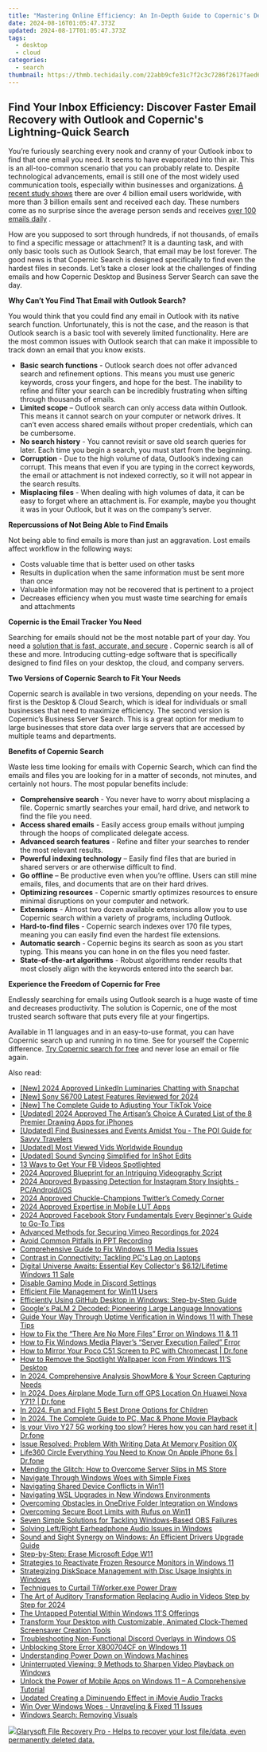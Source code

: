 ```yaml
---
title: "Mastering Online Efficiency: An In-Depth Guide to Copernic's Desktop and Cloud Search Tools"
date: 2024-08-16T01:05:47.373Z
updated: 2024-08-17T01:05:47.373Z
tags:
  - desktop
  - cloud
categories:
  - search
thumbnail: https://thmb.techidaily.com/22abb9cfe31c7f2c3c7286f2617faed6b91923b5cceec713f8e751d61a458df6.jpg
---
```


## Find Your Inbox Efficiency: Discover Faster Email Recovery with Outlook and Copernic's Lightning-Quick Search

You’re furiously searching every nook and cranny of your Outlook inbox to find that one email you need. It seems to have evaporated into thin air. This is an all-too-common scenario that you can probably relate to. Despite technological advancements, email is still one of the most widely used communication tools, especially within businesses and organizations. [A recent study shows](https://www.statista.com/topics/4295/e-mail-usage-in-the-united-states/#editorsPicks) there are over 4 billion email users worldwide, with more than 3 billion emails sent and received each day. These numbers come as no surprise since the average person sends and receives [over 100 emails daily](https://financesonline.com/email-statistics/) .

 How are you supposed to sort through hundreds, if not thousands, of emails to find a specific message or attachment? It is a daunting task, and with only basic tools such as Outlook Search, that email may be lost forever. The good news is that Copernic Search is designed specifically to find even the hardest files in seconds. Let’s take a closer look at the challenges of finding emails and how Copernic Desktop and Business Server Search can save the day.

**Why Can’t You Find That Email with Outlook Search?**

 You would think that you could find any email in Outlook with its native search function. Unfortunately, this is not the case, and the reason is that Outlook search is a basic tool with severely limited functionality. Here are the most common issues with Outlook search that can make it impossible to track down an email that you know exists.

* **Basic search functions** \- Outlook search does not offer advanced search and refinement options. This means you must use generic keywords, cross your fingers, and hope for the best. The inability to refine and filter your search can be incredibly frustrating when sifting through thousands of emails.
* **Limited scope**  – Outlook search can only access data within Outlook. This means it cannot search on your computer or network drives. It can’t even access shared emails without proper credentials, which can be cumbersome.
* **No search history** \- You cannot revisit or save old search queries for later. Each time you begin a search, you must start from the beginning.
* **Corruption** \- Due to the high volume of data, Outlook’s indexing can corrupt. This means that even if you are typing in the correct keywords, the email or attachment is not indexed correctly, so it will not appear in the search results.
* **Misplacing files** \- When dealing with high volumes of data, it can be easy to forget where an attachment is. For example, maybe you thought it was in your Outlook, but it was on the company’s server.

**Repercussions of Not Being Able to Find Emails**

 Not being able to find emails is more than just an aggravation. Lost emails affect workflow in the following ways:

* Costs valuable time that is better used on other tasks
* Results in duplication when the same information must be sent more than once
* Valuable information may not be recovered that is pertinent to a project
* Decreases efficiency when you must waste time searching for emails and attachments

**Copernic is the Email Tracker You Need**

 Searching for emails should not be the most notable part of your day. You need a [solution that is fast, accurate, and secure](https://tools.techidaily.com/) . Copernic search is all of these and more. Introducing cutting-edge software that is specifically designed to find files on your desktop, the cloud, and company servers.

**Two Versions of Copernic Search to Fit Your Needs**

 Copernic search is available in two versions, depending on your needs. The first is the Desktop & Cloud Search, which is ideal for individuals or small businesses that need to maximize efficiency. The second version is Copernic’s Business Server Search. This is a great option for medium to large businesses that store data over large servers that are accessed by multiple teams and departments.

**Benefits of Copernic Search**

 Waste less time looking for emails with Copernic Search, which can find the emails and files you are looking for in a matter of seconds, not minutes, and certainly not hours. The most popular benefits include:

* **Comprehensive search** \- You never have to worry about misplacing a file. Copernic smartly searches your email, hard drive, and network to find the file you need.
* **Access shared emails** \- Easily access group emails without jumping through the hoops of complicated delegate access.
* **Advanced search features** \- Refine and filter your searches to render the most relevant results.
* **Powerful indexing technology**  – Easily find files that are buried in shared servers or are otherwise difficult to find.
* **Go offline**  – Be productive even when you’re offline. Users can still mine emails, files, and documents that are on their hard drives.
* **Optimizing resources** \- Copernic smartly optimizes resources to ensure minimal disruptions on your computer and network.
* **Extensions** \- Almost two dozen available extensions allow you to use Copernic search within a variety of programs, including Outlook.
* **Hard-to-find files** \- Copernic search indexes over 170 file types, meaning you can easily find even the hardest file extensions.
* **Automatic search** \- Copernic begins its search as soon as you start typing. This means you can hone in on the files you need faster.
* **State-of-the-art algorithms** \- Robust algorithms render results that most closely align with the keywords entered into the search bar.

**Experience the Freedom of Copernic for Free**

 Endlessly searching for emails using Outlook search is a huge waste of time and decreases productivity. The solution is Copernic, one of the most trusted search software that puts every file at your fingertips.

 Available in 11 languages and in an easy-to-use format, you can have Copernic search up and running in no time. See for yourself the Copernic difference. [Try Copernic search for free](https://tools.techidaily.com/copernic/download/) and never lose an email or file again.

<ins class="adsbygoogle"
     style="display:block"
     data-ad-format="autorelaxed"
     data-ad-client="ca-pub-7571918770474297"
     data-ad-slot="1223367746"></ins>



<ins class="adsbygoogle"
     style="display:block"
     data-ad-client="ca-pub-7571918770474297"
     data-ad-slot="8358498916"
     data-ad-format="auto"
     data-full-width-responsive="true"></ins>

<span class="atpl-alsoreadstyle">Also read:</span>
<div><ul>
<li><a href="https://snapchat-videos.techidaily.com/new-2024-approved-linkedin-luminaries-chatting-with-snapchat/"><u>[New] 2024 Approved  LinkedIn Luminaries Chatting with Snapchat</u></a></li>
<li><a href="https://fox-access.techidaily.com/new-sony-s6700-latest-features-reviewed-for-2024/"><u>[New] Sony S6700  Latest Features Reviewed for 2024</u></a></li>
<li><a href="https://tiktok-video-recordings.techidaily.com/new-the-complete-guide-to-adjusting-your-tiktok-voice/"><u>[New] The Complete Guide to Adjusting Your TikTok Voice</u></a></li>
<li><a href="https://vp-tips.techidaily.com/updated-2024-approved-the-artisans-choice-a-curated-list-of-the-8-premier-drawing-apps-for-iphones/"><u>[Updated] 2024 Approved  The Artisan’s Choice  A Curated List of the 8 Premier Drawing Apps for iPhones</u></a></li>
<li><a href="https://some-knowledge.techidaily.com/updated-find-businesses-and-events-amidst-you-the-poi-guide-for-savvy-travelers/"><u>[Updated] Find Businesses and Events Amidst You - The POI Guide for Savvy Travelers</u></a></li>
<li><a href="https://facebook-video-recording.techidaily.com/updated-most-viewed-vids-worldwide-roundup/"><u>[Updated] Most Viewed Vids Worldwide Roundup</u></a></li>
<li><a href="https://extra-skills.techidaily.com/updated-sound-syncing-simplified-for-inshot-edits/"><u>[Updated] Sound Syncing Simplified for InShot Edits</u></a></li>
<li><a href="https://facebook-video-recording.techidaily.com/13-ways-to-get-your-fb-videos-spotlighted/"><u>13 Ways to Get Your FB Videos Spotlighted</u></a></li>
<li><a href="https://extra-information.techidaily.com/2024-approved-blueprint-for-an-intriguing-videography-script/"><u>2024 Approved  Blueprint for an Intriguing Videography Script</u></a></li>
<li><a href="https://instagram-videos.techidaily.com/2024-approved-bypassing-detection-for-instagram-story-insights-pcandroidios/"><u>2024 Approved  Bypassing Detection for Instagram Story Insights - PC/Android/iOS</u></a></li>
<li><a href="https://twitter-videos.techidaily.com/2024-approved-chuckle-champions-twitters-comedy-corner/"><u>2024 Approved  Chuckle-Champions  Twitter’s Comedy Corner</u></a></li>
<li><a href="https://some-techniques.techidaily.com/2024-approved-expertise-in-mobile-lut-apps/"><u>2024 Approved  Expertise in Mobile LUT Apps</u></a></li>
<li><a href="https://facebook-video-recording.techidaily.com/2024-approved-facebook-story-fundamentals-every-beginners-guide-to-go-to-tips/"><u>2024 Approved  Facebook Story Fundamentals  Every Beginner's Guide to Go-To Tips</u></a></li>
<li><a href="https://screen-activity-recording.techidaily.com/advanced-methods-for-securing-vimeo-recordings-for-2024/"><u>Advanced Methods for Securing Vimeo Recordings for 2024</u></a></li>
<li><a href="https://desktop-recording.techidaily.com/avoid-common-pitfalls-in-ppt-recording/"><u>Avoid Common Pitfalls in PPT Recording</u></a></li>
<li><a href="https://win11-tips.techidaily.com/comprehensive-guide-to-fix-windows-11-media-issues/"><u>Comprehensive Guide to Fix Windows 11 Media Issues</u></a></li>
<li><a href="https://win11-tips.techidaily.com/contrast-in-connectivity-tackling-pcs-lag-on-laptops/"><u>Contrast in Connectivity: Tackling PC's Lag on Laptops</u></a></li>
<li><a href="https://win11-tips.techidaily.com/digital-universe-awaits-essential-key-collectors-612lifetime-windows-11-sale/"><u>Digital Universe Awaits: Essential Key Collector's $6.12/Lifetime Windows 11 Sale</u></a></li>
<li><a href="https://games-able.techidaily.com/disable-gaming-mode-in-discord-settings/"><u>Disable Gaming Mode in Discord Settings</u></a></li>
<li><a href="https://win11-tips.techidaily.com/efficient-file-management-for-win11-users/"><u>Efficient File Management for Win11 Users</u></a></li>
<li><a href="https://win11-tips.techidaily.com/efficiently-using-github-desktop-in-windows-step-by-step-guide/"><u>Efficiently Using GitHub Desktop in Windows: Step-by-Step Guide</u></a></li>
<li><a href="https://tech-haven.techidaily.com/googles-palm-2-decoded-pioneering-large-language-innovations/"><u>Google's PaLM 2 Decoded: Pioneering Large Language Innovations</u></a></li>
<li><a href="https://win11-tips.techidaily.com/guide-your-way-through-uptime-verification-in-windows-11-with-these-tips/"><u>Guide Your Way Through Uptime Verification in Windows 11 with These Tips</u></a></li>
<li><a href="https://win11-tips.techidaily.com/how-to-fix-the-there-are-no-more-files-error-on-windows-11-and-11/"><u>How to Fix the “There Are No More Files” Error on Windows 11 & 11</u></a></li>
<li><a href="https://win11-tips.techidaily.com/how-to-fix-windows-media-players-server-execution-failed-error/"><u>How to Fix Windows Media Player’s “Server Execution Failed” Error</u></a></li>
<li><a href="https://screen-mirror.techidaily.com/how-to-mirror-your-poco-c51-screen-to-pc-with-chromecast-drfone-by-drfone-android/"><u>How to Mirror Your Poco C51 Screen to PC with Chromecast | Dr.fone</u></a></li>
<li><a href="https://win11-tips.techidaily.com/how-to-remove-the-spotlight-wallpaper-icon-from-windows-11s-desktop/"><u>How to Remove the Spotlight Wallpaper Icon From Windows 11’S Desktop</u></a></li>
<li><a href="https://screen-mirroring-recording.techidaily.com/in-2024-comprehensive-analysis-showmore-and-your-screen-capturing-needs/"><u>In 2024, Comprehensive Analysis  ShowMore & Your Screen Capturing Needs</u></a></li>
<li><a href="https://review-topics.techidaily.com/in-2024-does-airplane-mode-turn-off-gps-location-on-huawei-nova-y71-drfone-by-drfone-virtual-android/"><u>In 2024, Does Airplane Mode Turn off GPS Location On Huawei Nova Y71? | Dr.fone</u></a></li>
<li><a href="https://some-knowledge.techidaily.com/in-2024-fun-and-flight-5-best-drone-options-for-children/"><u>In 2024, Fun and Flight  5 Best Drone Options for Children</u></a></li>
<li><a href="https://on-screen-recording.techidaily.com/in-2024-the-complete-guide-to-pc-mac-and-phone-movie-playback/"><u>In 2024, The Complete Guide to PC, Mac & Phone Movie Playback</u></a></li>
<li><a href="https://techidaily.com/is-your-vivo-y27-5g-working-too-slow-heres-how-you-can-hard-reset-it-drfone-by-drfone-reset-android-reset-android/"><u>Is your Vivo Y27 5G working too slow? Heres how you can hard reset it | Dr.fone</u></a></li>
<li><a href="https://common-error.techidaily.com/issue-resolved-problem-with-writing-data-at-memory-position-0x/"><u>Issue Resolved: Problem With Writing Data At Memory Position 0X</u></a></li>
<li><a href="https://fake-location.techidaily.com/life360-circle-everything-you-need-to-know-on-apple-iphone-6s-drfone-by-drfone-virtual-ios/"><u>Life360 Circle Everything You Need to Know On Apple iPhone 6s | Dr.fone</u></a></li>
<li><a href="https://win11-tips.techidaily.com/mending-the-glitch-how-to-overcome-server-slips-in-ms-store/"><u>Mending the Glitch: How to Overcome Server Slips in MS Store</u></a></li>
<li><a href="https://win11-tips.techidaily.com/navigate-through-windows-woes-with-simple-fixes/"><u>Navigate Through Windows Woes with Simple Fixes</u></a></li>
<li><a href="https://win11-tips.techidaily.com/navigating-shared-device-conflicts-in-win11/"><u>Navigating Shared Device Conflicts in Win11</u></a></li>
<li><a href="https://win11-tips.techidaily.com/navigating-wsl-upgrades-in-new-windows-environments/"><u>Navigating WSL Upgrades in New Windows Environments</u></a></li>
<li><a href="https://win11-tips.techidaily.com/overcoming-obstacles-in-onedrive-folder-integration-on-windows/"><u>Overcoming Obstacles in OneDrive Folder Integration on Windows</u></a></li>
<li><a href="https://win11-tips.techidaily.com/overcoming-secure-boot-limits-with-rufus-on-win11/"><u>Overcoming Secure Boot Limits with Rufus on Win11</u></a></li>
<li><a href="https://win11-tips.techidaily.com/seven-simple-solutions-for-tackling-windows-based-obs-failures/"><u>Seven Simple Solutions for Tackling Windows-Based OBS Failures</u></a></li>
<li><a href="https://win11-tips.techidaily.com/solving-leftright-earheadphone-audio-issues-in-windows/"><u>Solving Left/Right Earheadphone Audio Issues in Windows</u></a></li>
<li><a href="https://win11-tips.techidaily.com/sound-and-sight-synergy-on-windows-an-efficient-drivers-upgrade-guide/"><u>Sound and Sight Synergy on Windows: An Efficient Drivers Upgrade Guide</u></a></li>
<li><a href="https://win11-tips.techidaily.com/step-by-step-erase-microsoft-edge-w11/"><u>Step-by-Step: Erase Microsoft Edge W11</u></a></li>
<li><a href="https://win11-tips.techidaily.com/strategies-to-reactivate-frozen-resource-monitors-in-windows-11/"><u>Strategies to Reactivate Frozen Resource Monitors in Windows 11</u></a></li>
<li><a href="https://win11-tips.techidaily.com/strategizing-diskspace-management-with-disc-usage-insights-in-windows/"><u>Strategizing DiskSpace Management with Disc Usage Insights in Windows</u></a></li>
<li><a href="https://win11-tips.techidaily.com/techniques-to-curtail-tiworkerexe-power-draw/"><u>Techniques to Curtail TiWorker.exe Power Draw</u></a></li>
<li><a href="https://voice-adjusting.techidaily.com/the-art-of-auditory-transformation-replacing-audio-in-videos-step-by-step-for-2024/"><u>The Art of Auditory Transformation Replacing Audio in Videos Step by Step for 2024</u></a></li>
<li><a href="https://win11-tips.techidaily.com/the-untapped-potential-within-windows-11s-offerings/"><u>The Untapped Potential Within Windows 11'S Offerings</u></a></li>
<li><a href="https://win11-tips.techidaily.com/transform-your-desktop-with-customizable-animated-clock-themed-screensaver-creation-tools/"><u>Transform Your Desktop with Customizable, Animated Clock-Themed Screensaver Creation Tools</u></a></li>
<li><a href="https://win11-tips.techidaily.com/troubleshooting-non-functional-discord-overlays-in-windows-os/"><u>Troubleshooting Non-Functional Discord Overlays in Windows OS</u></a></li>
<li><a href="https://win11-tips.techidaily.com/unblocking-store-error-x800704cf-on-windows-11/"><u>Unblocking Store Error X800704CF on WIndows 11</u></a></li>
<li><a href="https://win11-tips.techidaily.com/understanding-power-down-on-windows-machines/"><u>Understanding Power Down on Windows Machines</u></a></li>
<li><a href="https://win11-tips.techidaily.com/uninterrupted-viewing-9-methods-to-sharpen-video-playback-on-windows/"><u>Uninterrupted Viewing: 9 Methods to Sharpen Video Playback on Windows</u></a></li>
<li><a href="https://tech-recovery.techidaily.com/unlock-the-power-of-mobile-apps-on-windows-11-a-comprehensive-tutorial/"><u>Unlock the Power of Mobile Apps on Windows 11 – A Comprehensive Tutorial</u></a></li>
<li><a href="https://audio-editing.techidaily.com/updated-creating-a-diminuendo-effect-in-imovie-audio-tracks/"><u>Updated Creating a Diminuendo Effect in iMovie Audio Tracks</u></a></li>
<li><a href="https://win11-tips.techidaily.com/win-over-windows-woes-unraveling-and-fixed-11-issues/"><u>Win Over Windows Woes - Unraveling & Fixed 11 Issues</u></a></li>
<li><a href="https://win11-tips.techidaily.com/windows-search-removing-visuals/"><u>Windows Search: Removing Visuals</u></a></li>
</ul></div>

<!-- affiliate ads begin -->
<a href="https://order.glarysoft.com/order/checkout.php?PRODS=35408920&QTY=1&AFFILIATE=108875&CART=1"><img src="https://secure.avangate.com/images/merchant/6734fa703f6633ab896eecbdfad8953a/products/FR-200-1.png" border="0">Glarysoft File Recovery Pro - Helps to recover your lost file/data, even permanently deleted data. </a>
<!-- affiliate ads end -->
